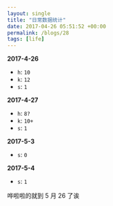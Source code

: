 ```yaml
---
layout: single
title: "日常数据统计"
date: 2017-04-26 05:51:52 +00:00
permalink: /blogs/28
tags: [life]
---
```

**2017-4-26**

- `h`: `10`
- `k`: `12`
- `s`: `1`

**2017-4-27**

- `h`: `8?`
- `k`: `10+`
- `s`: `1`

**2017-5-3**

- `s`: `0`

**2017-5-4**

- `s`: `1`

哗啦啦的就到 5 月 26 了诶
